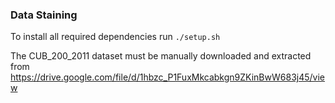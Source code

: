 ### Data Staining

To install all required dependencies run
`./setup.sh`

The CUB_200_2011 dataset must be manually downloaded and extracted from 
https://drive.google.com/file/d/1hbzc_P1FuxMkcabkgn9ZKinBwW683j45/view

